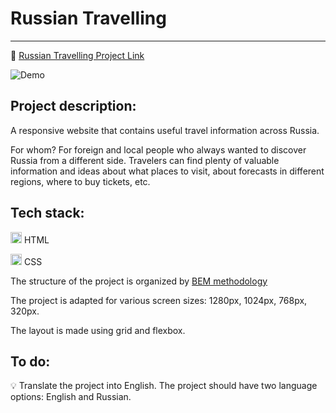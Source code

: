 # Russian Travelling

_______
:rocket: [Russian Travelling Project Link](https://tatianaryzhova.github.io/russian-travel/)

![Demo](demo/russian_travelling_demo.gif)

## Project description:

A responsive website that contains useful travel information across Russia.

For whom? For foreign and local people who always wanted to discover Russia from a different side. 
Travelers can find plenty of valuable information and ideas about what places to visit, about forecasts in different regions, where to buy tickets, etc.

## Tech stack:

<code><img src="https://user-images.githubusercontent.com/56598375/123514858-3d309f80-d695-11eb-97b4-6a7a1ad2a920.png" alt="html-5" width="18px" height="18px"></code> HTML

<code><img src="https://user-images.githubusercontent.com/56598375/123514865-428dea00-d695-11eb-9808-a5bcd93bbfb5.png" alt="html-5" width="18px" height="18px"></code> CSS

The structure of the project is organized by [BEM methodology](https://ru.bem.info/methodology/)

The project is adapted for various screen sizes: 1280px, 1024px, 768px, 320px.

The layout is made using grid and flexbox.

## To do:

:bulb: Translate the project into English. The project should have two language options: English and Russian.
